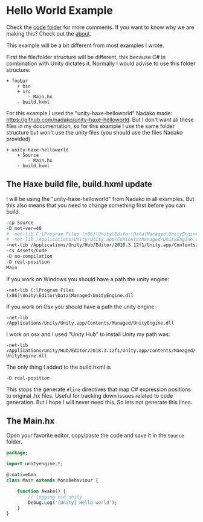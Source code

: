 # Hello World Example

Check the [code folder](https://github.com/MatthijsKamstra/haxeunity/tree/master/00helloworld/code) for more comments.
If you want to know why we are making this? Check out the [about](about.md).

This example will be a bit different from most examples I wrote.

First the file/folder structure will be different, this because C# in combination with Unity dictates it.
Normally I would advise to use this folder structure:

```
+ foobar
	+ bin
	+ src
		- Main.hx
	- build.hxml
```

For this example I used the "unity-haxe-helloworld" Nadako made: <https://github.com/nadako/unity-haxe-helloworld>.
But I don't want all these files in my documentation, so for this example I use the same folder structure but won't use the unity files (you should use the files Nadako provided)

```
+ unity-haxe-helloworld
	+ Source
		- Main.hx
	- build.hxml
```

## The Haxe build file, build.hxml update

I will be using the "unity-haxe-helloworld" from Nadako in all examples. But this also means that you need to change something first before you can build.

```bash
-cp Source
-D net-ver=40
# -net-lib C:\Program Files (x86)\Unity\Editor\Data\Managed\UnityEngine.dll
# -net-lib /Applications/Unity/Unity.app/Contents/Managed/UnityEngine.dll
-net-lib /Applications/Unity/Hub/Editor/2018.3.12f1/Unity.app/Contents/Managed/UnityEngine.dll
-cs Assets/Code
-D no-compilation
-D real-position
Main
```

If you work on Windows you should have a path the unity engine:

`-net-lib C:\Program Files (x86)\Unity\Editor\Data\Managed\UnityEngine.dll`

If you work on Osx you should have a path the unity engine:

`-net-lib /Applications/Unity/Unity.app/Contents/Managed/UnityEngine.dll`

I work on osx and I used "Unity Hub" to install Unity my path was:

`-net-lib /Applications/Unity/Hub/Editor/2018.3.12f1/Unity.app/Contents/Managed/UnityEngine.dll`

The only thing I added to the build.hxml is

```
-D real-position
```

This stops the generate `#line` directives that map C# expression positions to original .hx files. Useful for tracking down issues related to code generation. But I hope I will never need this. So lets not generate this lines.



## The Main.hx

Open your favorite editor, copy/paste the code and save it in the `Source` folder.

```haxe
package;

import unityengine.*;

@:nativeGen
class Main extends MonoBehaviour {

	function Awake() {
		// logging via unity
		Debug.Log('[Unity] Hello world');
	}
}

```


